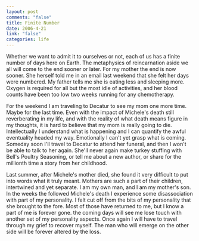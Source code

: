 ```yaml
--- 
layout: post
comments: "false"
title: Finite Number
date: 2006-4-21
link: "false"
categories: life
---
```

Whether we want to admit it to ourselves or not, each of us has a finite number of days here on Earth. The metaphysics of reincarnation aside we all will come to the end sooner or later. For my mother the end is now sooner. She herself told me in an email last weekend that she felt her days were numbered. My father tells me she is eating less and sleeping more. Oxygen is required for all but the most idle of activities, and her blood counts have been too low two weeks running for any chemotherapy.

For the weekend I am traveling to Decatur to see my mom one more time. Maybe for the last time. Even with the impact of Michele's death still reverberating in my life, and with the reality of what death means figure in my thoughts, it is hard to believe that my mom is really going to die. Intellectually I understand what is happening and I can quantify the awful eventuality headed my way. Emotionally I can't yet grasp what is coming. Someday soon I'll travel to Decatur to attend her funeral, and then I won't be able to talk to her again. She'll never again make turkey stuffing with Bell's Poultry Seasoning, or tell me about a new author, or share for the millionth time a story from her childhood.

Last summer, after Michele's mother died, she found it very difficult to put into words what it truly meant. Mothers are such a part of their children, intertwined and yet separate. I am my own man, and I am my mother's son. In the weeks the followed Michele's death I experience some disassociation with part of my personality. I felt cut off from the bits of my personality that she brought to the fore. Most of those have returned to me, but I know a part of me is forever gone. the coming days will see me lose touch with another set of my personality aspects. Once again I will have to travel through my grief to recover myself. The man who will emerge on the other side will be forever altered by the loss.
